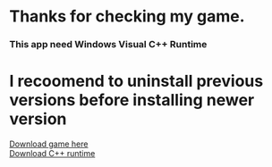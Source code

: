 # Thanks for checking my game.

### This app need Windows Visual C++ Runtime
# I recoomend to uninstall previous versions before installing newer version

[Download game here](https://github.com/AnkitSharma-666/Planetarium-3D/releases)<br>
[Download C++ runtime](https://learn.microsoft.com/en-us/cpp/windows/latest-supported-vc-redist?view=msvc-170)
